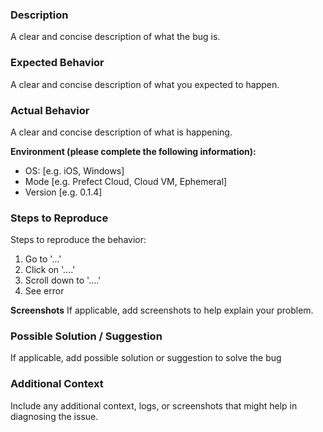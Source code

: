 ### Description
A clear and concise description of what the bug is.

### Expected Behavior
A clear and concise description of what you expected to happen.

### Actual Behavior
A clear and concise description of what is happening.

**Environment (please complete the following information):**
 - OS: [e.g. iOS, Windows]
 - Mode [e.g. Prefect Cloud, Cloud VM, Ephemeral]
 - Version [e.g. 0.1.4]

### Steps to Reproduce
Steps to reproduce the behavior:
1. Go to '...'
2. Click on '....'
3. Scroll down to '....'
4. See error

**Screenshots**
If applicable, add screenshots to help explain your problem.

### Possible Solution / Suggestion
If applicable, add possible solution or suggestion to solve the bug

### Additional Context
Include any additional context, logs, or screenshots that might help in diagnosing the issue.